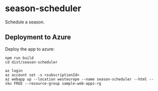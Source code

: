# season-scheduler

Schedule a season.

## Deployment to Azure

Deploy the app to azure:

    npm run build
    cd dist/season-scheduler

    az login
    az account set -s <subscriptionId>
    az webapp up --location westeurope --name season-scheduler --html --sku FREE --resource-group sample-web-apps-rg
